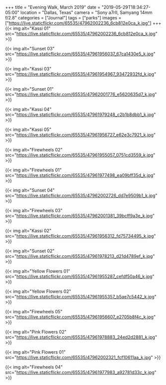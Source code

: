 +++
title = "Evening Walk, March 2019"
date = "2019-05-29T18:34:27-05:00"
location = "Dallas, Texas"
camera = "Sony a7rII, Samyang 14mm f/2.8"
categories = ["Journal"]
tags = ["parks"]
images = ["https://live.staticflickr.com/65535/47962002236_6cb812e0ca_k.jpg"]
+++
{{< img alt="Kassi 01" src="https://live.staticflickr.com/65535/47962002236_6cb812e0ca_k.jpg" >}}
<!--more-->

{{< img alt="Sunset 03" src="https://live.staticflickr.com/65535/47961956037_67ca1430e5_k.jpg" >}}

{{< img alt="Kassi 03" src="https://live.staticflickr.com/65535/47961954967_93472932fd_k.jpg" >}}

{{< img alt="Sunset 01" src="https://live.staticflickr.com/65535/47962001776_e5620635d7_k.jpg" >}}

{{< img alt="Kassi 04" src="https://live.staticflickr.com/65535/47961979248_c2b1b8dbb1_k.jpg" >}}

{{< img alt="Kassi 05" src="https://live.staticflickr.com/65535/47961956727_e62e3c7921_k.jpg" >}}

{{< img alt="Firewheels 02" src="https://live.staticflickr.com/65535/47961955057_0751cd3559_k.jpg" >}}

{{< img alt="Firewheels 01" src="https://live.staticflickr.com/65535/47961977498_ea09bff35d_k.jpg" >}}

{{< img alt="Sunset 04" src="https://live.staticflickr.com/65535/47962002726_dd7e9509b1_k.jpg" >}}

{{< img alt="Firewheels 03" src="https://live.staticflickr.com/65535/47962001381_39bcff9a3e_k.jpg" >}}

{{< img alt="Kassi 02" src="https://live.staticflickr.com/65535/47961956312_fd75734495_k.jpg" >}}

{{< img alt="Sunset 02" src="https://live.staticflickr.com/65535/47961978213_d21d4789ef_k.jpg" >}}

{{< img alt="Yellow Flowers 01" src="https://live.staticflickr.com/65535/47961955287_cefdf50a46_k.jpg" >}}

{{< img alt="Yellow Flowers 02" src="https://live.staticflickr.com/65535/47961955357_b5ae7c5442_k.jpg" >}}

{{< img alt="Firewheels 05" src="https://live.staticflickr.com/65535/47961956607_e2705b8f4c_k.jpg" >}}

{{< img alt="Pink Flowers 02" src="https://live.staticflickr.com/65535/47961978883_24ed2d2881_k.jpg" >}}

{{< img alt="Pink Flowers 01" src="https://live.staticflickr.com/65535/47962002321_fcf10611aa_k.jpg" >}}

{{< img alt="Firewheels 04" src="https://live.staticflickr.com/65535/47961977983_a92781d33c_k.jpg" >}}
